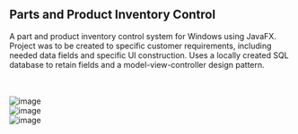 ## Parts and Product Inventory Control
A part and product inventory control system for Windows using JavaFX.  Project was to be created to specific customer requirements, including needed data fields and specific UI construction.  Uses a locally created SQL database to retain fields and a model-view-controller design pattern.  
<br>
<br>

![image](https://user-images.githubusercontent.com/25714007/86537082-21dfe980-beb2-11ea-931b-a74dfa0f5edf.png)
<br>
![image](https://user-images.githubusercontent.com/25714007/86537085-2ad0bb00-beb2-11ea-91c7-8b9a4f6ae551.png)
<br>
![image](https://user-images.githubusercontent.com/25714007/86537090-2efcd880-beb2-11ea-84b4-902fc38510dc.png)
